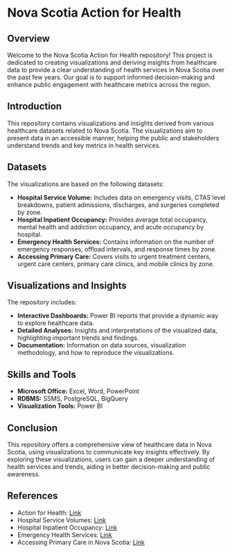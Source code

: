 # Nova Scotia Action for Health

## Overview

Welcome to the Nova Scotia Action for Health repository! This project is dedicated to creating visualizations and deriving insights from healthcare data to provide a clear understanding of health services in Nova Scotia over the past few years. Our goal is to support informed decision-making and enhance public engagement with healthcare metrics across the region.

## Introduction

This repository contains visualizations and insights derived from various healthcare datasets related to Nova Scotia. The visualizations aim to present data in an accessible manner, helping the public and stakeholders understand trends and key metrics in health services.

## Datasets

The visualizations are based on the following datasets:

- **Hospital Service Volume:** Includes data on emergency visits, CTAS level breakdowns, patient admissions, discharges, and surgeries completed by zone.
- **Hospital Inpatient Occupancy:** Provides average total occupancy, mental health and addiction occupancy, and acute occupancy by hospital.
- **Emergency Health Services:** Contains information on the number of emergency responses, offload intervals, and response times by zone.
- **Accessing Primary Care:** Covers visits to urgent treatment centers, urgent care centers, primary care clinics, and mobile clinics by zone.

## Visualizations and Insights

The repository includes:

- **Interactive Dashboards:** Power BI reports that provide a dynamic way to explore healthcare data.
- **Detailed Analyses:** Insights and interpretations of the visualized data, highlighting important trends and findings.
- **Documentation:** Information on data sources, visualization methodology, and how to reproduce the visualizations.

## Skills and Tools

- **Microsoft Office:** Excel, Word, PowerPoint
- **RDBMS:** SSMS, PostgreSQL, BigQuery
- **Visualization Tools:** Power BI

## Conclusion

This repository offers a comprehensive view of healthcare data in Nova Scotia, using visualizations to communicate key insights effectively. By exploring these visualizations, users can gain a deeper understanding of health services and trends, aiding in better decision-making and public awareness.

## References

- Action for Health: [Link](https://data.novascotia.ca/Health-and-Wellness/Action-for-Health/m9ng-y7cu/about_data)
- Hospital Service Volumes: [Link](https://data.novascotia.ca/Health-and-Wellness/Hospital-Service-Volumes/ffed-x8cd/about_data)
- Hospital Inpatient Occupancy: [Link](https://data.novascotia.ca/Health-and-Wellness/Hospital-Inpatient-Occupancy/upev-srp2/about_data)
- Emergency Health Services: [Link](https://data.novascotia.ca/Health-and-Wellness/Emergency-Health-Services/t6ji-2pf6/about_data)
- Accessing Primary Care in Nova Scotia: [Link](https://data.novascotia.ca/Health-and-Wellness/Accessing-Primary-Care-in-Nova-Scotia/fac5-58sq/about_data)
